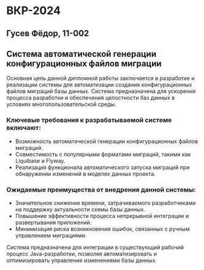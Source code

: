 # ВКР-2024

## Гусев Фёдор, 11-002

## Система автоматической генерации конфигурационных файлов миграции

Основная цель данной дипломной работы заключается в разработке и реализации системы для автоматизации создания конфигурационных файлов миграций базы данных. Система предназначена для ускорения процесса разработки и обеспечения целостности баз данных в условиях многопользовательской среды.

### Ключевые требования к разрабатываемой системе включают:

* Возможность автоматической генерации конфигурационных файлов миграций.
* Совместимость с популярными форматами миграций, такими как Liquibase и Flyway.
* Реализация функционала автоматического запуска миграций при обнаружении изменений в моделях данных проекта.

### Ожидаемые преимущества от внедрения данной системы:

- Значительное снижение времени, затрачиваемого разработчиками на поддержку актуальности схемы базы данных.
- Повышение эффективности процесса непрерывной интеграции и развертывания приложений.
- Минимизация риска возникновения ошибок, связанных с ручным управлением миграциями.

Система предназначена для интеграции в существующий рабочий процесс Java-разработки, позволяя автоматизировать и оптимизировать управление изменениями базы данных.